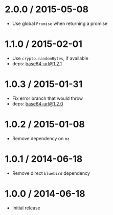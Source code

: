 2.0.0 / 2015-05-08
==================

  * Use global `Promise` when returning a promise

1.1.0 / 2015-02-01
==================

  * Use `crypto.randomBytes`, if available
  * deps: base64-url@1.2.1

1.0.3 / 2015-01-31
==================

  * Fix error branch that would throw
  * deps: base64-url@1.2.0

1.0.2 / 2015-01-08
==================

  * Remove dependency on `mz`

1.0.1 / 2014-06-18
==================

  * Remove direct `bluebird` dependency

1.0.0 / 2014-06-18
==================

  * Initial release
